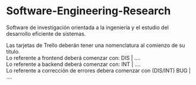# Software-Engineering-Research
Software de investigación orientada a la ingeniería y el estudio del desarrollo eficiente de sistemas.

Las tarjetas de Trello deberán tener una nomenclatura al comienzo de su titulo.<br>
Lo referente a frontend deberá comenzar con: DIS | ....<br>
Lo referente a backend deberá comenzar con: INT | ....<br>
Lo referente a corrección de errores debera comenzar con (DIS/INT) BUG | ....<br>

